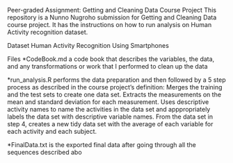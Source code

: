Peer-graded Assignment: Getting and Cleaning Data Course Project
This repository is a Nunno Nugroho submission for Getting and Cleaning Data course project. It has the instructions on how to run analysis on Human Activity recognition dataset.

Dataset
Human Activity Recognition Using Smartphones

Files
*CodeBook.md a code book that describes the variables, the data, and any transformations or work that I performed to clean up the data

*run_analysis.R performs the data preparation and then followed by a 5 step process as described in the course project’s definition:
  Merges the training and the test sets to create one data set. 
Extracts the measurements on the mean and standard deviation for each measurement. 
Uses descriptive activity names to name the activities in the data set and apppropriately labels the data set with descriptive variable names. 
From the data set in step 4, creates a new tidy data set with the average of each variable for each activity and each subject.

*FinalData.txt is the exported final data after going through all the sequences described abo